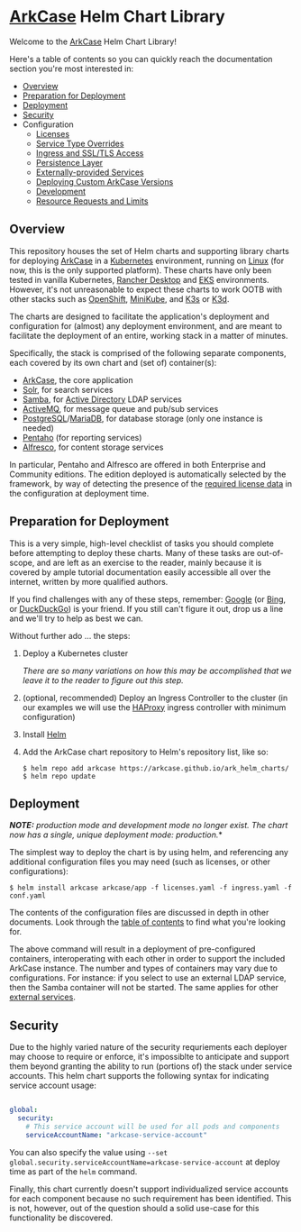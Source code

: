 
# [ArkCase](https://www.arkcase.com/) Helm Chart Library

Welcome to the [ArkCase](https://www.arkcase.com/) Helm Chart Library!

<a name="toc"></a>Here's a table of contents so you can quickly reach the documentation section you're most interested in:

 - [Overview](#overview)
 - [Preparation for Deployment](#preparation)
 - [Deployment](#deployment)
 - [Security](#security)
 - Configuration
   - [Licenses](docs/Licenses.md)
   - [Service Type Overrides](docs/Service_Overrides.md)
   - [Ingress and SSL/TLS Access](docs/Ingress.md)
   - [Persistence Layer](docs/Persistence.md)
   - [Externally-provided Services](docs/External_Services.md)
   - [Deploying Custom ArkCase Versions](docs/Custom_Arkcase.md)
   - [Development](docs/Development.md)
   - [Resource Requests and Limits](docs/Resources.md)

## <a name="overview"></a>Overview

This repository houses the set of Helm charts and supporting library charts for deploying [ArkCase](https://www.arkcase.com/) in a [Kubernetes](https://kubernetes.io/) environment, running on [Linux](https://www.linux.org/) (for now, this is the only supported platform). These charts have only been tested in vanilla Kubernetes, [Rancher Desktop](https://arkcase.github.io/ark_helm_charts/) and [EKS](https://aws.amazon.com/eks/) environments. However, it's not unreasonable to expect these charts to work OOTB with other stacks such as [OpenShift](https://www.redhat.com/en/technologies/cloud-computing/openshift/kubernetes-engine), [MiniKube](https://minikube.sigs.k8s.io/docs/start/), and [K3s](https://k3s.io/) or [K3d](https://k3d.io/).

The charts are designed to facilitate the application's deployment and configuration for (almost) any deployment environment, and are meant to facilitate the deployment of an entire, working stack in a matter of minutes.

Specifically, the stack is comprised of the following separate components, each covered by its own chart and (set of) container(s):

 - [ArkCase](https://www.arkcase.com/), the core application
 - [Solr](https://solr.apache.org/), for search services
 - [Samba](https://www.samba.org/), for [Active Directory](https://learn.microsoft.com/en-us/windows-server/identity/ad-ds/get-started/virtual-dc/active-directory-domain-services-overview) LDAP services
 - [ActiveMQ](https://activemq.apache.org/), for message queue and pub/sub services
 - [PostgreSQL](https://www.postgresql.org/)/[MariaDB](https://mariadb.org/), for database storage (only one instance is needed)
 - [Pentaho](https://www.hitachivantara.com/en-us/products/dataops-software/data-integration-analytics.html) (for reporting services)
 - [Alfresco](https://www.alfresco.com/), for content storage services

In particular, Pentaho and Alfresco are offered in both Enterprise and Community editions. The edition deployed is automatically selected by the framework, by way of detecting the presence of the [required license data](docs/Licenses.md) in the configuration at deployment time.

## <a name="preparation"></a>Preparation for Deployment

This is a very simple, high-level checklist of tasks you should complete before attempting to deploy these charts. Many of these tasks are out-of-scope, and are left as an exercise to the reader, mainly because it is covered by ample tutorial documentation easily accessible all over the internet, written by more qualified authors.

If you find challenges with any of these steps, remember: [Google](https://www.google.com/) (or [Bing](https://www.bing.com/), or [DuckDuckGo](https://duckduckgo.com/)) is your friend. If you still can't figure it out, drop us a line and we'll try to help as best we can.

Without further ado ... the steps:

 1. Deploy a Kubernetes cluster

	 *There are so many variations on how this may be accomplished that we leave it to the reader to figure out this step.*

 2. (optional, recommended) Deploy an Ingress Controller to the cluster (in our examples we will use the [HAProxy](https://haproxy-ingress.github.io/) ingress controller with minimum configuration)

 3. Install [Helm](https://helm.sh/docs/intro/install/)

 4. Add the ArkCase chart repository to Helm's repository list, like so:

        $ helm repo add arkcase https://arkcase.github.io/ark_helm_charts/
        $ helm repo update

## <a name="preparation"></a>Deployment

***NOTE:** production mode and development mode no longer exist. The chart now has a single, unique deployment mode: *production*.**

The simplest way to deploy the chart is by using helm, and referencing any additional configuration files you may need (such as licenses, or other configurations):

    $ helm install arkcase arkcase/app -f licenses.yaml -f ingress.yaml -f conf.yaml

The contents of the configuration files are discussed in depth in other documents. Look through the [table of contents](#toc) to find what you're looking for.

The above command will result in a deployment of pre-configured containers, interoperating with each other in order to support the included ArkCase instance. The number and types of containers may vary due to configurations. For instance: if you select to use an external LDAP service, then the Samba container will not be started. The same applies for other [external services](docs/External_Services.md).

## <a name="security"></a>Security

Due to the highly varied nature of the security requriements each deployer may choose to require or enforce, it's impossiblte to anticipate and support them beyond granting the ability to run (portions of) the stack under service accounts. This helm chart supports the following syntax for indicating service account usage:

```yaml

global:
  security:
    # This service account will be used for all pods and components
    serviceAccountName: "arkcase-service-account"
```

You can also specify the value using `--set global.security.serviceAccountName=arkcase-service-account` at deploy time as part of the `helm` command.

Finally, this chart currently doesn't support individualized service accounts for each component because no such requirement has been identified. This is not, however, out of the question should a solid use-case for this functionality be discovered.
